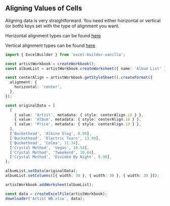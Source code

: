 ## Aligning Values of Cells

Aligning data is very straightforward. You need either horizontal or vertical (or both) keys set with the type of alignment you want.

Horizontal alignment types can be found [here](http://www.datypic.com/sc/ooxml/t-ssml_ST_HorizontalAlignment.html)

Vertical alignment types can be found [here](http://www.datypic.com/sc/ooxml/t-ssml_ST_VerticalAlignment.html)

```ts
import { ExcelBuilder } from 'excel-builder-vanilla';

const artistWorkbook = createWorkbook();
const albumList = artistWorkbook.createWorksheet({ name: 'Album List' });

const centerAlign = artistWorkbook.getStyleSheet().createFormat({
  alignment: {
    horizontal: 'center',
  },
});

const originalData = [
  [
    { value: 'Artist', metadata: { style: centerAlign.id } },
    { value: 'Album', metadata: { style: centerAlign.id } },
    { value: 'Price', metadata: { style: centerAlign.id } },
  ],
  ['Buckethead', 'Albino Slug', 8.99],
  ['Buckethead', 'Electric Tears', 13.99],
  ['Buckethead', 'Colma', 11.34],
  ['Crystal Method', 'Vegas', 10.54],
  ['Crystal Method', 'Tweekend', 10.64],
  ['Crystal Method', 'Divided By Night', 8.99],
];

albumList.setData(originalData);
albumList.setColumns([{ width: 30 }, { width: 30 }, { width: 30 }]);

artistWorkbook.addWorksheet(albumList);

const data = createExcelFile(artistWorkbook);
downloader('Artist WB.xlsx', data);
```
